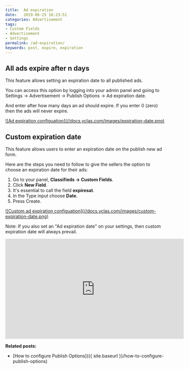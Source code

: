 ```yaml
---
title:  Ad expiration
date:   2019-06-25 16:23:51
categories: Advertisement
tags:
- Custom Fields
- Advertisement
- Settings
permalink: /ad-expiration/
keywords: post, expire, expiration
---
```

## All ads expire after n days

This feature allows setting an expiration date to all published ads.

You can access this option by logging into your admin panel and going to Settings -> Advertisement -> Publish Options -> Ad expiration date.

And enter after how many days an ad should expire. If you enter 0 (zero) then the ads will never expire.

<a href="//docs.yclas.com/images/expiration-date.png" class="thumbnail gallery-item" data-gallery>
![Ad expiration configuation](//docs.yclas.com/images/expiration-date.png)
</a>

## Custom expiration date

This feature allows users to enter an expiration date on the publish new ad form.

Here are the steps you need to follow to give the sellers the option to choose an expiration date for their ads:

1. Go to your panel, **Classifieds -> Custom Fields**.
2. Click **New Field**.
3. It's essential to call the field **expiresat**.
4. In the Type input choose **Date**.
7. Press Create.

<a href="//docs.yclas.com/images/custom-expiration-date.png" class="thumbnail gallery-item" data-gallery>
![Custom ad expiration configuation](//docs.yclas.com/images/custom-expiration-date.png)
</a>

Note: If you also set an "Ad expiration date" on your settings, then custom expiration date will always prevail.

<iframe width="560" height="315" src="https://www.youtube.com/embed/1PPe5Ej3ZLA" frameborder="0" allow="accelerometer; autoplay; encrypted-media; gyroscope; picture-in-picture" allowfullscreen></iframe>

**Related posts:**

+ [How to configure Publish Options]({{ site.baseurl }}/how-to-configure-publish-options)
